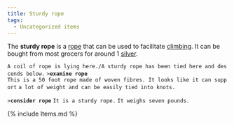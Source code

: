 ```yaml
---
title: Sturdy rope
tags:
  - Uncategorized items
---
```

The **sturdy rope** is a [rope](rope "wikilink") that can be used to
facilitate [climbing](climb "wikilink"). It can be bought from most
grocers for around 1 [silver](silver "wikilink").

`A coil of rope is lying here./A sturdy rope has been tied here and descends below.`
`>`**`examine rope`**
`This is a 50 foot rope made of woven fibres. It looks like it can support`
`a lot of weight and can be easily tied into knots.`

`>`**`consider rope`**
`It is a sturdy rope.`
`It weighs seven pounds.`

{% include Items.md %}

